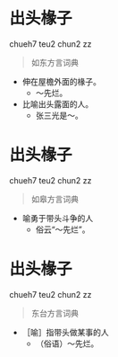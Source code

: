 # 出头椽子
chueh7 teu2 chun2 zz
> 如东方言词典
- 伸在屋檐外面的椽子。
  - ～先烂。
- 比喻出头露面的人。
  - 张三光是～。

# 出头椽子
chueh7 teu2 chun2 zz
> 如皋方言词典
- 喻勇于带头斗争的人
  - 俗云“～先烂”。

# 出头椽子
chueh7 teu2 chun2 zz
> 东台方言词典
- ［喻］指带头做某事的人
  - （俗语）～先烂。
